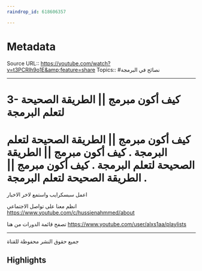 ```yaml
---
raindrop_id: 618606357

---
```


# Metadata
Source URL:: https://youtube.com/watch?v=t3PCRIh9o1E&amp;feature=share
Topics:: #نصائح في البرمجة

---
# 3- كيف أكون مبرمج || الطريقة الصحيحة لتعلم البرمجة

كيف أكون مبرمج || الطريقة الصحيحة لتعلم البرمجة .
  كيف أكون مبرمج || الطريقة الصحيحة لتعلم البرمجة .
  كيف أكون مبرمج || الطريقة الصحيحة لتعلم البرمجة .
==========
اعمل سبسكرايب واستمع لاخر الاخبار

انظم معنا على تواصل الاجتماعي
https://www.youtube.com/c/hussienahmmed/about

تصفح قائمة الدورات من هنا
https://www.youtube.com/user/alxs1aa/playlists

-------
جميع حقوق النشر محفوظة للقناة

## Highlights
